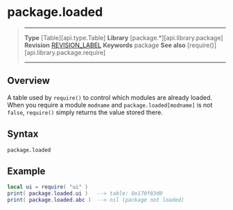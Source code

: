 # package.loaded

> --------------------- ------------------------------------------------------------------------------------------
> __Type__              [Table][api.type.Table]
> __Library__           [package.*][api.library.package]
> __Revision__          [REVISION_LABEL](REVISION_URL)
> __Keywords__          package
> __See also__          [require()][api.library.package.require]
> --------------------- ------------------------------------------------------------------------------------------


## Overview

A table used by `require()` to control which modules are already loaded. When you require a module `modname` and `package.loaded[modname]` is not `false`, `require()` simply returns the value stored there.


## Syntax

	package.loaded


## Example

``````lua
local ui = require( "ui" )
print( package.loaded.ui )   --> table: 0x170f83d0
print( package.loaded.abc )  --> nil (package not loaded)
``````
